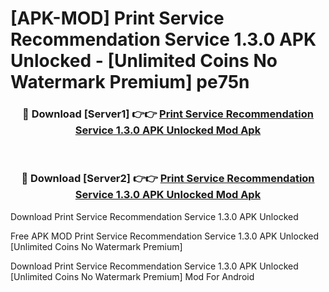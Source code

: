 # [APK-MOD] Print Service Recommendation Service 1.3.0 APK Unlocked - [Unlimited Coins No Watermark Premium] pe75n



<div align="center">
<h3>🔴 Download [Server1] 👉👉 <a href="https://momento.my/?title=Print_Service_Recommendation_Service_1.3.0_APK_Unlocked">Print Service Recommendation Service 1.3.0 APK Unlocked Mod Apk</a></h3><br>

<h3>🔴 Download [Server2] 👉👉 <a href="https://momento.my/?title=Print_Service_Recommendation_Service_1.3.0_APK_Unlocked">Print Service Recommendation Service 1.3.0 APK Unlocked Mod Apk</a></h3>
</div>



Download Print Service Recommendation Service 1.3.0 APK Unlocked 

Free APK MOD Print Service Recommendation Service 1.3.0 APK Unlocked [Unlimited Coins No Watermark Premium]

Download Print Service Recommendation Service 1.3.0 APK Unlocked [Unlimited Coins No Watermark Premium] Mod For Android
